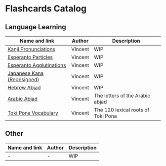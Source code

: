 # Flashcards Catalog

## Language Learning
| Name and link                                      | Author                     | Description                        |
|----------------------------------------------------|----------------------------|------------------------------------|
| [Kanji Pronunciations](kanji/)                     | Vincent                    | WIP                                |
| [Esperanto Particles](eo-particles/)               | Vincent                    | WIP                                |
| [Esperanto Agglutinations](eo-agglutinations/)     | Vincent                    | WIP                                |
| [Japanese Kana (Redesigned)](kana/)                | Vincent                    | WIP                                |
| [Hebrew Abjad](hebrew-abjad/)                      | Vincent                    | WIP                                |
| [Arabic Abjad](arabic-abjad/)                      | Vincent                    | The letters of the Arabic abjad    |
| [Toki Pona Vocabulary](tokipona/)                  | Vincent                    | The 120 lexical roots of Toki Pona |

## Other
| Name and link                                      | Author                     | Description                        |
|----------------------------------------------------|----------------------------|------------------------------------|
| -                                                  | -                          | WIP                                |
